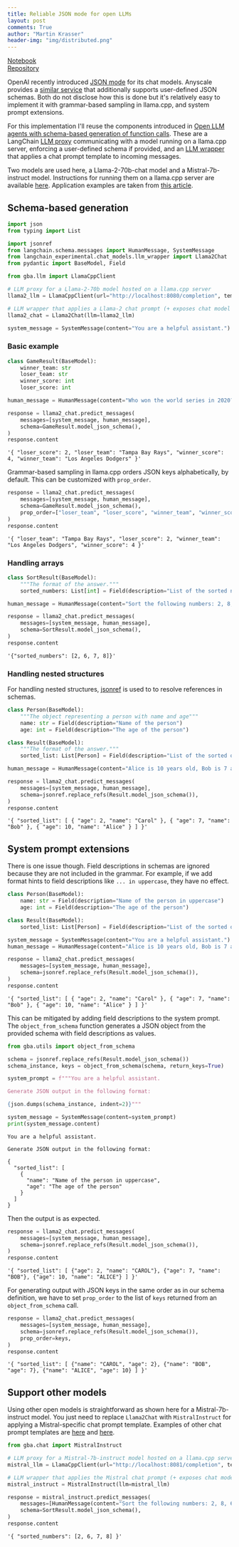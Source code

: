 ```yaml
---
title: Reliable JSON mode for open LLMs
layout: post
comments: True
author: "Martin Krasser"
header-img: "img/distributed.png"
---
```


[Notebook](https://github.com/krasserm/grammar-based-agents/blob/master/example_json.ipynb)  
[Repository](https://github.com/krasserm/grammar-based-agents)

OpenAI recently introduced [JSON mode](https://platform.openai.com/docs/guides/text-generation/json-mode) for its chat models. Anyscale provides a [similar service](https://www.anyscale.com/blog/anyscale-endpoints-json-mode-and-function-calling-features) that additionally supports user-defined JSON schemas. Both do not disclose how this is done but it's relatively easy to implement it with grammar-based sampling in llama.cpp, and system prompt extensions.

For this implementation I'll reuse the components introduced in [Open LLM agents with schema-based generation of function calls](https://krasserm.github.io/2023/12/10/grammar-based-agents/). These are a LangChain [LLM proxy](https://krasserm.github.io/2023/12/10/grammar-based-agents/#llamacppclient) communicating with a model running on a llama.cpp server, enforcing a user-defined schema if provided, and an [LLM wrapper](https://krasserm.github.io/2023/12/10/grammar-based-agents/#llama2chat) that applies a chat prompt template to incoming messages.

Two models are used here, a Llama-2-70b-chat model and a Mistral-7b-instruct model. Instructions for running them on a llama.cpp server are available [here](https://github.com/krasserm/grammar-based-agents/blob/master/README.md#getting-started). Application examples are taken from [this article](https://www.anyscale.com/blog/anyscale-endpoints-json-mode-and-function-calling-features).

## Schema-based generation


```python
import json
from typing import List

import jsonref
from langchain.schema.messages import HumanMessage, SystemMessage
from langchain_experimental.chat_models.llm_wrapper import Llama2Chat
from pydantic import BaseModel, Field

from gba.llm import LlamaCppClient

# LLM proxy for a Llama-2-70b model hosted on a llama.cpp server
llama2_llm = LlamaCppClient(url="http://localhost:8080/completion", temperature=-1)

# LLM wrapper that applies a Llama-2 chat prompt (+ exposes chat model interface)
llama2_chat = Llama2Chat(llm=llama2_llm)
```


```python
system_message = SystemMessage(content="You are a helpful assistant.")
```

### Basic example


```python
class GameResult(BaseModel):
    winner_team: str
    loser_team: str
    winner_score: int
    loser_score: int

human_message = HumanMessage(content="Who won the world series in 2020?")

response = llama2_chat.predict_messages(
    messages=[system_message, human_message],
    schema=GameResult.model_json_schema(),
)
response.content
```




    '{ "loser_score": 2, "loser_team": "Tampa Bay Rays", "winner_score": 4, "winner_team": "Los Angeles Dodgers" }'



Grammar-based sampling in llama.cpp orders JSON keys alphabetically, by default. This can be customized with `prop_order`.


```python
response = llama2_chat.predict_messages(
    messages=[system_message, human_message],
    schema=GameResult.model_json_schema(),
    prop_order=["loser_team", "loser_score", "winner_team", "winner_score"]
)
response.content
```




    '{ "loser_team": "Tampa Bay Rays", "loser_score": 2, "winner_team": "Los Angeles Dodgers", "winner_score": 4 }'



### Handling arrays


```python
class SortResult(BaseModel):
    """The format of the answer."""
    sorted_numbers: List[int] = Field(description="List of the sorted numbers")

human_message = HumanMessage(content="Sort the following numbers: 2, 8, 6, 7")

response = llama2_chat.predict_messages(
    messages=[system_message, human_message],
    schema=SortResult.model_json_schema(),
)
response.content
```




    '{"sorted_numbers": [2, 6, 7, 8]}'



### Handling nested structures

For handling nested structures, [jsonref](https://github.com/gazpachoking/jsonref) is used to to resolve references in schemas.


```python
class Person(BaseModel):
    """The object representing a person with name and age"""
    name: str = Field(description="Name of the person")
    age: int = Field(description="The age of the person")

class Result(BaseModel):
    """The format of the answer."""
    sorted_list: List[Person] = Field(description="List of the sorted objects")

human_message = HumanMessage(content="Alice is 10 years old, Bob is 7 and Carol is 2. Sort them by age in ascending order.")

response = llama2_chat.predict_messages(
    messages=[system_message, human_message],
    schema=jsonref.replace_refs(Result.model_json_schema()),
)
response.content
```




    '{ "sorted_list": [ { "age": 2, "name": "Carol" }, { "age": 7, "name": "Bob" }, { "age": 10, "name": "Alice" } ] }'



## System prompt extensions

There is one issue though. Field descriptions in schemas are ignored because they are not included in the grammar. For example, if we add format hints to field descriptions like `... in uppercase`, they have no effect.


```python
class Person(BaseModel):
    name: str = Field(description="Name of the person in uppercase")
    age: int = Field(description="The age of the person")

class Result(BaseModel):
    sorted_list: List[Person] = Field(description="List of the sorted objects")

system_message = SystemMessage(content="You are a helpful assistant.")
human_message = HumanMessage(content="Alice is 10 years old, Bob is 7 and Carol is 2. Sort them by age in ascending order.")

response = llama2_chat.predict_messages(
    messages=[system_message, human_message],
    schema=jsonref.replace_refs(Result.model_json_schema()),
)
response.content
```




    '{ "sorted_list": [ { "age": 2, "name": "Carol" }, { "age": 7, "name": "Bob" }, { "age": 10, "name": "Alice" } ] }'



This can be mitigated by adding field descriptions to the system prompt. The `object_from_schema` function generates a JSON object from the provided schema with field descriptions as values.


```python
from gba.utils import object_from_schema

schema = jsonref.replace_refs(Result.model_json_schema())
schema_instance, keys = object_from_schema(schema, return_keys=True)

system_prompt = f"""You are a helpful assistant. 

Generate JSON output in the following format:

{json.dumps(schema_instance, indent=2)}"""

system_message = SystemMessage(content=system_prompt)
print(system_message.content)
```

    You are a helpful assistant. 
    
    Generate JSON output in the following format:
    
    {
      "sorted_list": [
        {
          "name": "Name of the person in uppercase",
          "age": "The age of the person"
        }
      ]
    }


Then the output is as expected.


```python
response = llama2_chat.predict_messages(
    messages=[system_message, human_message],
    schema=jsonref.replace_refs(Result.model_json_schema()),
)
response.content
```




    '{ "sorted_list": [ {"age": 2, "name": "CAROL"}, {"age": 7, "name": "BOB"}, {"age": 10, "name": "ALICE"} ] }'



For generating output with JSON keys in the same order as in our schema definition, we have to set `prop_order` to the list of `keys` returned from an `object_from_schema` call.


```python
response = llama2_chat.predict_messages(
    messages=[system_message, human_message],
    schema=jsonref.replace_refs(Result.model_json_schema()),
    prop_order=keys,
)
response.content
```




    '{ "sorted_list": [ {"name": "CAROL", "age": 2}, {"name": "BOB", "age": 7}, {"name": "ALICE", "age": 10} ] }'



## Support other models

Using other open models is straightforward as shown here for a Mistral-7b-instruct model. You just need to replace `Llama2Chat` with `MistralInstruct` for applying a Mistral-specific chat prompt template. Examples of other chat prompt templates are [here](https://github.com/langchain-ai/langchain/pull/8295#issuecomment-1668988543) and [here](https://github.com/langchain-ai/langchain/pull/8295#issuecomment-1811914445).


```python
from gba.chat import MistralInstruct

# LLM proxy for a Mistral-7b-instruct model hosted on a llama.cpp server
mistral_llm = LlamaCppClient(url="http://localhost:8081/completion", temperature=-1)

# LLM wrapper that applies the Mistral chat prompt (+ exposes chat model interface)
mistral_instruct = MistralInstruct(llm=mistral_llm)

response = mistral_instruct.predict_messages(
    messages=[HumanMessage(content="Sort the following numbers: 2, 8, 6, 7")],
    schema=SortResult.model_json_schema(),
)
response.content
```




    '{ "sorted_numbers": [2, 6, 7, 8] }'


